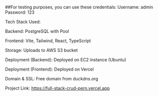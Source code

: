 ##For testing purposes, you can use these credentials:
Username: admin
Password: 123

Tech Stack Used:

Backend: PostgreSQL with Pool

Frontend: Vite, Tailwind, React, TypeScript

Storage: Uploads to AWS S3 bucket

Deployment (Backend): Deployed on EC2 instance (Ubuntu)

Deployment (Frontend): Deployed on Vercel

Domain & SSL: Free domain from  duckdns.org 


Project Link: https://full-stack-crud-pern.vercel.app
